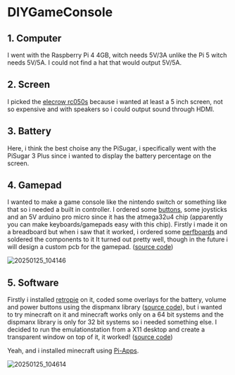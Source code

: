 # DIYGameConsole

## 1. Computer

I went with the Raspberry Pi 4 4GB, witch needs 5V/3A unlike the Pi 5 witch needs 5V/5A. I could not find a hat that would output 5V/5A.

## 2. Screen

I picked the [elecrow rc050s](https://www.elecrow.com/rc050s-hdmi-5-inch-800x480-capacitive-touch-monitor-built-in-speaker-with-backlight-control.html) because i wanted at least a 5 inch screen, not so expensive and with speakers so i could output sound through HDMI.

## 3. Battery

Here, i think the best choise any the PiSugar, i specifically went with the PiSugar 3 Plus since i wanted to display the battery percentage on the screen.

## 4. Gamepad

I wanted to make a game console like the nintendo switch or something like that so i needed a built in controller. I ordered some [buttons](https://amzn.eu/d/3mklatI), some joysticks and an 5V arduino pro micro since it has the atmega32u4 chip (apparently you can make keyboards/gamepads easy with this chip).
Firstly i made it on a breadboard but when i saw that it worked, i ordered some [perfboards](https://amzn.eu/d/5Spa3rH) and soldered the components to it
It turned out pretty well, though in the future i will design a custom pcb for the gamepad. ([source code](https://github.com/anton2026gamca/DIYGameConsole/tree/main/Gamepad))

![20250125_104146](https://github.com/user-attachments/assets/ffa881f9-7f4e-4f9e-96d8-b4a8121690f5)

## 5. Software

Firstly i installed [retropie](https://retropie.org.uk/) on it, coded some overlays for the battery, volume and power buttons using the dispmanx library ([source code](https://github.com/anton2026gamca/DIYGameConsole/tree/main/ConsoleUI/dispmanx)), but i wanted to try minecraft on it and minecraft works only on a 64 bit systems and the dispmanx library is only for 32 bit systems so i needed something else. I decided to run the emulationstation from a X11 desktop and create a transparent window on top of it, it worked! ([source code](https://github.com/anton2026gamca/DIYGameConsole/tree/main/ConsoleUI/x11))

Yeah, and i installed minecraft using [Pi-Apps](https://pi-apps.io/).

![20250125_104614](https://github.com/user-attachments/assets/23d79d3e-446d-4c80-bcc1-24bdb06ae3e9)
